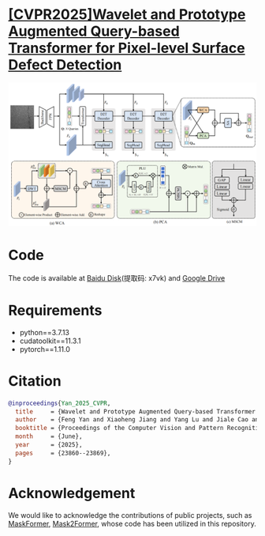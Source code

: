 # [\[CVPR2025\]Wavelet and Prototype Augmented Query-based Transformer for Pixel-level Surface Defect Detection](https://openaccess.thecvf.com/content/CVPR2025/papers/Yan_Wavelet_and_Prototype_Augmented_Query-based_Transformer_for_Pixel-level_Surface_Defect_CVPR_2025_paper.pdf)

![image](.//network.png)
# Code
The code is available at [Baidu Disk]( https://pan.baidu.com/s/1oc3gSLK7KsE4satHqBKDNQ?pwd=x7vk)(提取码: x7vk) and [Google Drive](https://drive.google.com/file/d/1IS7t4ExT_AyJzYmwVcSuPcvfolumBa44/view?usp=drive_link)
# Requirements
* python==3.7.13 
* cudatoolkit==11.3.1 
* pytorch==1.11.0 
# Citation
```bibtex
@inproceedings{Yan_2025_CVPR,
  title     = {Wavelet and Prototype Augmented Query-based Transformer for Pixel-level Surface Defect Detection},
  author    = {Feng Yan and Xiaoheng Jiang and Yang Lu and Jiale Cao and Dong Chen and Mingliang Xu},
  booktitle = {Proceedings of the Computer Vision and Pattern Recognition Conference (CVPR)},
  month     = {June},
  year      = {2025},
  pages     = {23860--23869},
}
```
# Acknowledgement
We would like to acknowledge the contributions of public projects, such as [MaskFormer](https://github.com/facebookresearch/MaskFormer), [Mask2Former](https://github.com/facebookresearch/Mask2Former), whose code has been utilized in this repository.
